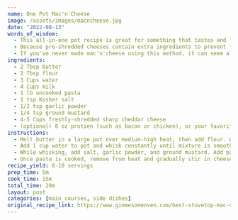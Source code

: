 ```yaml
---
name: One Pot Mac'n'Cheese
image: /assets/images/macncheese.jpg
date: "2022-08-13"
words_of_wisdom:
  - This all-in-one pot recipe is great for something that tastes and looks like it took a lot of time but is actually quick and easy! The recipe below will make 8 servings (side dish size) but can be enhanced with your favorite protein for a more entree feel. I frequently halve this recipe for 2-4 servings for just the two of us.
  - Because pre-shredded cheeses contain extra ingredients to prevent them from clumping together, it's highly recommended to shred your own cheese for any recipe where you want a really melty cheese. You can save yourself some time by shredding while your pasta is cooking, or add a few minutes to your prep time by shredding before you begin.
  - If you've never made mac'n'cheese using this method, it can seem a little strange the first time you put everythng together. The water/milk mixture will cook into the pasta and reduce as it goes, so it will feel both like you don't have enough liquid to cook the pasta and that you have too much liquid once it's done to make a thick, creamy, cheesy base. Follow the recipe as I've laid it out and trust yourself! It may seem runny when you first add the cheese but after fully incorporating the cheese and letting it stand to thicken, you'll have a perfect base.
ingredients:
  - 2 Tbsp butter
  - 2 Tbsp flour
  - 3 Cups water
  - 4 Cups milk
  - 1 lb uncooked pasta
  - 1 tsp Kosher salt
  - 1/2 tsp garlic powder
  - 1/4 tsp ground mustard
  - 4-5 Cups freshly-shredded sharp cheddar cheese
  - (optional) 6 oz protien (such as bacon or chicken), or your favorite mix-in
instructions:
  - Melt butter in a large pot over medium-high heat, then add flour. Whisk constantly until mixture is smooth and darkens slightly.
  - Add 1 cup water to pot and whisk constantly until mixture is smooth and begins to thicken. Gradually add remaining water and milk, alternating, until completely combined.
  - While whisking, add salt, garlic powder, and ground mustard. Add pasta and stir occassionally until it begins simmering, then reduce heat to medium-low. Cook pasta for 8-10 minutes, or until al dente, stirring frequently.
  - Once pasta is cooked, remove from heat and gradually stir in cheese. Once cheese is melted and fully incorporated, add your favorite mix-ins and season with addtional salt and pepper (to taste).
recipe_yield: 8-10 servings
prep_time: 5m
cook_time: 15m
total_time: 20m
layout: post
categories: [main_courses, side dishes]
original_recipe_link: https://www.gimmesomeoven.com/best-stovetop-mac-cheese/
---
```

